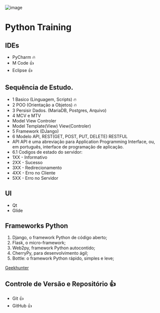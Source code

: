 ![image](https://user-images.githubusercontent.com/3974176/124803514-98814e00-df2f-11eb-98ec-46daa5325bb9.png)

# Python Training

## IDEs
- PyCharm 🔥
- M Code :+1:
- Eclipse 👍

## Sequência de Estudo.
- 1 Basico (Linguagem, Scripts) 🔥
- 2 POO (Orientação a Objetos) 🔥
- 3 Persisir Dados. (MariaDB, Postgres, Arquivo)
- 4 MCV e MTV
 - Model View Controler
 - Model Template(View) View(Controler)
- 5 Framework (DJango)
- 6 Modelo API, REST(GET, POST, PUT, DELETE) RESTFUL
 - API API é uma abreviação para Application Programming Interface, ou, em português, interface de programação de aplicação. 
 - 6.1 Codigos de estado do servidor:
 - 1XX - Informativo
 - 2XX - Sucesso
 - 3XX - Redirecionamento
 - 4XX - Erro no Cliente
 - 5XX - Erro no Servidor

## UI
- Qt
- Glide 

## Frameworks Python
1) Django, o framework Python de código aberto;
2) Flask, o micro-framework;
3) Web2py, framework Python autocontido;
4) CherryPy, para desenvolvimento ágil;
5) Bottle: o framework Python rápido, simples e leve;

[Geekhunter](https://blog.geekhunter.com.br/os-5-melhores-frameworks-de-python/)

## Controle de Versão e Repositório :+1:
- Git :+1:
- GitHub :+1:
